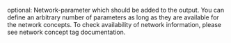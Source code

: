 

optional: Network-parameter which should be added to the output. 
You can define an arbitrary number of parameters as long as they are available for the network concepts. 
To check availability of network information, please see network concept tag documentation.